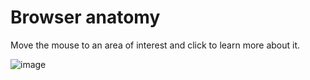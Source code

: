 Browser anatomy
===============

Move the mouse to an area of interest and click to learn more about it.

![image](images/Anatomy-Browser-en.jpg)


